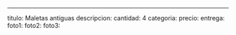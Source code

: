 ---
titulo: Maletas antiguas
descripcion: 
cantidad: 4
categoria: 
precio: 
entrega: 
foto1: 
foto2: 
foto3: 

